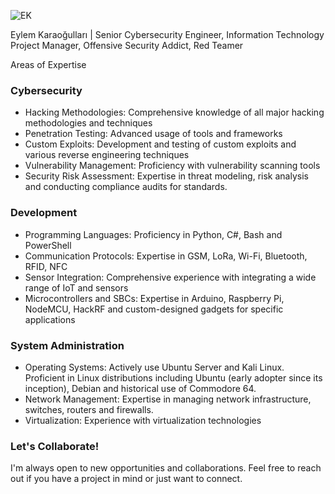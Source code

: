 ![EK](https://karaogullari.com/ek.png)

Eylem Karaoğulları | Senior Cybersecurity Engineer, Information Technology Project Manager, Offensive Security Addict, Red Teamer

Areas of Expertise

### Cybersecurity
- Hacking Methodologies: Comprehensive knowledge of all major hacking methodologies and techniques
- Penetration Testing: Advanced usage of tools and frameworks
- Custom Exploits: Development and testing of custom exploits and various reverse engineering techniques
- Vulnerability Management: Proficiency with vulnerability scanning tools
- Security Risk Assessment: Expertise in threat modeling, risk analysis and conducting compliance audits for standards.

### Development
- Programming Languages: Proficiency in Python, C#, Bash and PowerShell
- Communication Protocols: Expertise in GSM, LoRa, Wi-Fi, Bluetooth, RFID, NFC
- Sensor Integration: Comprehensive experience with integrating a wide range of IoT and sensors
- Microcontrollers and SBCs: Expertise in Arduino, Raspberry Pi, NodeMCU, HackRF and custom-designed gadgets for specific applications

### System Administration
- Operating Systems: Actively use Ubuntu Server and Kali Linux. Proficient in Linux distributions including Ubuntu (early adopter since its inception), Debian and historical use of Commodore 64. 
- Network Management: Expertise in managing network infrastructure, switches, routers and firewalls.
- Virtualization: Experience with virtualization technologies

### Let's Collaborate!
I'm always open to new opportunities and collaborations. Feel free to reach out if you have a project in mind or just want to connect.
